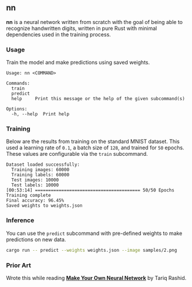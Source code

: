 ## nn

**nn** is a neural network written from scratch with the goal of being able to
recognize handwritten digits, written in pure Rust with minimal dependencies
used in the training process.

### Usage

Train the model and make predictions using saved weights.

```
Usage: nn <COMMAND>

Commands:
  train
  predict
  help     Print this message or the help of the given subcommand(s)

Options:
  -h, --help  Print help
```

### Training

Below are the results from training on the standard MNIST dataset. This used a
learning rate of `0.1`, a batch size of `128`, and trained for `50` epochs. These
values are configurable via the `train` subcommand.

```
Dataset loaded successfully:
  Training images: 60000
  Training labels: 60000
  Test images: 10000
  Test labels: 10000
[00:53:14] ======================================== 50/50 Epochs Training complete
Final accuracy: 96.45%
Saved weights to weights.json
```

### Inference

You can use the `predict` subcommand with pre-defined weights to make
predictions on new data.

```bash
cargo run -- predict --weights weights.json --image samples/2.png
```

### Prior Art

Wrote this while reading [**Make Your Own Neural Network**](https://www.amazon.ca/Make-Your-Own-Neural-Network/dp/1530826608) by Tariq Rashid.
